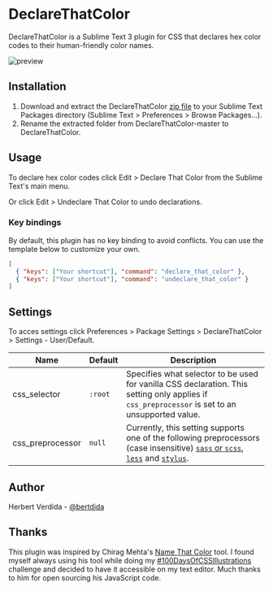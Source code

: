 # DeclareThatColor

DeclareThatColor is a Sublime Text 3 plugin for CSS that declares hex color codes to their human-friendly color names.

![preview](https://github.com/bertdida/DeclareThatColor/blob/master/img/preview.gif?raw=true)

## Installation

1. Download and extract the DeclareThatColor [zip file](https://github.com/bertdida/DeclareThatColor/archive/master.zip) to your Sublime Text Packages directory (Sublime Text > Preferences > Browse Packages...).
2. Rename the extracted folder from DeclareThatColor-master to DeclareThatColor.

## Usage

To declare hex color codes click Edit > Declare That Color from the Sublime Text's main menu.

Or click Edit > Undeclare That Color to undo declarations.

### Key bindings

By default, this plugin has no key binding to avoid conflicts. You can use the template below to customize your own.

```json
[
  { "keys": ["Your shortcut"], "command": "declare_that_color" },
  { "keys": ["Your shortcut"], "command": "undeclare_that_color" }
]
```

## Settings

To acces settings click Preferences > Package Settings > DeclareThatColor > Settings - User/Default.

| Name             | Default | Description                                                                                                                                                                                               |
| ---------------- | ------- | --------------------------------------------------------------------------------------------------------------------------------------------------------------------------------------------------------- |
| css_selector     | `:root` | Specifies what selector to be used for vanilla CSS declaration. This setting only applies if `css_preprocessor` is set to an unsupported value.                                                           |
| css_preprocessor | `null`  | Currently, this setting supports one of the following preprocessors (case insensitive) [`sass` or `scss`](https://sass-lang.com/), [`less`](http://lesscss.org/) and [`stylus`](http://stylus-lang.com/). |

## Author

Herbert Verdida - [@bertdida](https://twitter.com/bertdida)

## Thanks

This plugin was inspired by Chirag Mehta's [Name That Color](http://chir.ag/projects/name-that-color/) tool. I found myself always using his tool while doing my [#100DaysOfCSSIllustrations](https://codepen.io/collection/XPmjEL/) challenge and decided to have it accessible on my text editor. Much thanks to him for open sourcing his JavaScript code.
